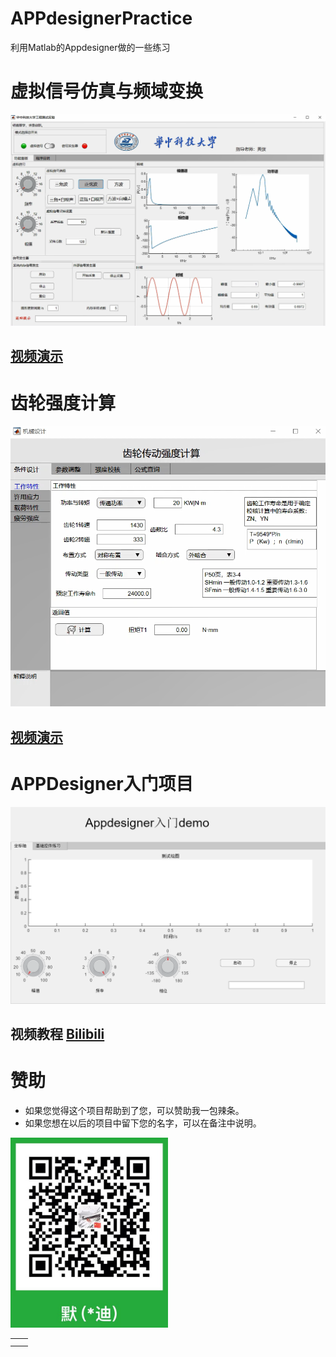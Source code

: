 # APPdesignerPractice
 利用Matlab的Appdesigner做的一些练习

# 虚拟信号仿真与频域变换
<img src="./experiment.png">

## [视频演示](https://www.bilibili.com/video/BV1gA411B7Fw)



# 齿轮强度计算
<img src="./gear.png">

##  [视频演示](https://www.bilibili.com/video/BV1Rv411B7KW) 

# APPDesigner入门项目
<img src="./StudyApp.png">

## 视频教程 [Bilibili]()


# 赞助
* 如果您觉得这个项目帮助到了您，可以赞助我一包辣条。
* 如果您想在以后的项目中留下您的名字，可以在备注中说明。
<img src="./zanzhu.jpg"  width="50%">

|     |   |
|  ----  | ----  |
|   |  |
|   |  |


